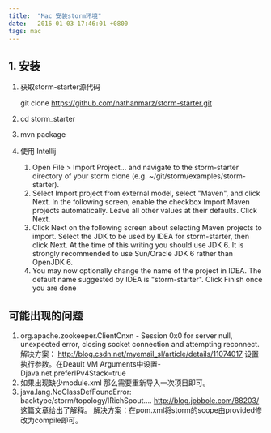 ```yaml
---
title:  "Mac 安装storm环境"
date:   2016-01-03 17:46:01 +0800
tags: mac
---
```


## 1. 安装
1. 获取storm-starter源代码

    git clone https://github.com/nathanmarz/storm-starter.git

2. cd storm_starter

3. mvn package

4. 使用 Intellij
    1. Open File > Import Project... and navigate to the storm-starter directory of your storm clone (e.g. ~/git/storm/examples/storm-starter).
    2. Select Import project from external model, select "Maven", and click Next.
    In the following screen, enable the checkbox Import Maven projects automatically. Leave all other values at their defaults. Click Next.
    3. Click Next on the following screen about selecting Maven projects to import.
    Select the JDK to be used by IDEA for storm-starter, then click Next.
    At the time of this writing you should use JDK 6.
    It is strongly recommended to use Sun/Oracle JDK 6 rather than OpenJDK 6.
    4. You may now optionally change the name of the project in IDEA. The default name suggested by IDEA is "storm-starter". Click Finish once you are done

## 可能出现的问题
1. org.apache.zookeeper.ClientCnxn  - Session 0x0 for server null, unexpected error, closing socket connection and attempting reconnect.
 解决方案：
  http://blog.csdn.net/myemail_sl/article/details/11074017
  设置执行参数。在Deault VM Arguments中设置-Djava.net.preferIPv4Stack=true
2. 如果出现缺少module.xml 那么需要重新导入一次项目即可。
3. java.lang.NoClassDefFoundError: backtype/storm/topology/IRichSpout....
http://blog.jobbole.com/88203/ 这篇文章给出了解释。
解决方案：在pom.xml将storm的scope由provided修改为compile即可。
